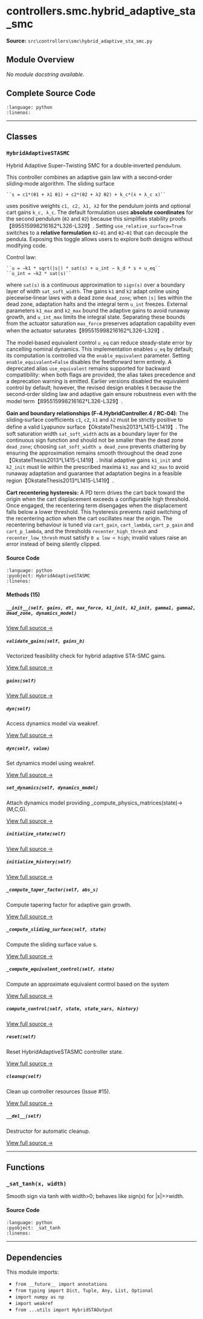 # controllers.smc.hybrid_adaptive_sta_smc

**Source:** `src\controllers\smc\hybrid_adaptive_sta_smc.py`

## Module Overview

*No module docstring available.*

## Complete Source Code

```{literalinclude} ../../../src/controllers/smc/hybrid_adaptive_sta_smc.py
:language: python
:linenos:
```

---

## Classes

### `HybridAdaptiveSTASMC`

Hybrid Adaptive Super–Twisting SMC for a double‑inverted pendulum.

This controller combines an adaptive gain law with a second‑order
sliding‑mode algorithm.  The sliding surface

    ``s = c1*(θ̇1 + λ1 θ1) + c2*(θ̇2 + λ2 θ2) + k_c*(ẋ + λ_c x)``

uses positive weights ``c1, c2, λ1, λ2`` for the pendulum joints and
optional cart gains ``k_c, λ_c``.  The default formulation uses **absolute
coordinates** for the second pendulum (``θ2`` and ``θ̇2``) because this
simplifies stability proofs【895515998216162†L326-L329】.  Setting
``use_relative_surface=True`` switches to a **relative formulation**
``θ2−θ1`` and ``θ̇2−θ̇1`` that can decouple the pendula.  Exposing this
toggle allows users to explore both designs without modifying code.

Control law:

    ``u = −k1 * sqrt(|s|) * sat(s) + u_int − k_d * s + u_eq``
    ``u̇_int = −k2 * sat(s)``

where ``sat(s)`` is a continuous approximation to ``sign(s)`` over a
boundary layer of width ``sat_soft_width``.  The gains ``k1`` and
``k2`` adapt online using piecewise‑linear laws with a dead zone
``dead_zone``; when ``|s|`` lies within the dead zone, adaptation halts
and the integral term ``u_int`` freezes.  External parameters
``k1_max`` and ``k2_max`` bound the adaptive gains to avoid runaway
growth, and ``u_int_max`` limits the integral state.  Separating these
bounds from the actuator saturation ``max_force`` preserves adaptation
capability even when the actuator saturates【895515998216162†L326-L329】.

The model‑based equivalent control ``u_eq`` can reduce steady‑state
error by cancelling nominal dynamics.  This implementation enables
``u_eq`` by default; its computation is controlled via the
``enable_equivalent`` parameter.  Setting ``enable_equivalent=False``
disables the feedforward term entirely.  A deprecated alias
``use_equivalent`` remains supported for backward compatibility: when
both flags are provided, the alias takes precedence and a
deprecation warning is emitted.  Earlier versions disabled the
equivalent control by default; however, the revised design enables it
because the second‑order sliding law and adaptive gain ensure
robustness even with the model term【895515998216162†L326-L329】.

**Gain and boundary relationships (F‑4.HybridController.4 / RC‑04)**:  The
sliding‑surface coefficients ``c1``, ``c2``, ``λ1`` and ``λ2`` must be strictly
positive to define a valid Lyapunov surface【OkstateThesis2013†L1415-L1419】.  The
soft saturation width ``sat_soft_width`` acts as a boundary layer for the
continuous sign function and should not be smaller than the dead zone
``dead_zone``; choosing ``sat_soft_width ≥ dead_zone`` prevents chattering by
ensuring the approximation remains smooth throughout the dead zone【OkstateThesis2013†L1415-L1419】.
Initial adaptive gains ``k1_init`` and ``k2_init`` must lie within the
prescribed maxima ``k1_max`` and ``k2_max`` to avoid runaway adaptation and
guarantee that adaptation begins in a feasible region【OkstateThesis2013†L1415-L1419】.

**Cart recentering hysteresis:**
A PD term drives the cart back toward the origin when the cart
displacement exceeds a configurable high threshold.  Once engaged, the
recentering term disengages when the displacement falls below a lower
threshold.  This hysteresis prevents rapid switching of the
recentering action when the cart oscillates near the origin.  The
recentering behaviour is tuned via ``cart_gain``, ``cart_lambda``,
``cart_p_gain`` and ``cart_p_lambda``, and the thresholds
``recenter_high_thresh`` and ``recenter_low_thresh`` must satisfy
``0 ≤ low < high``; invalid values raise an error instead of being
silently clipped.

#### Source Code

```{literalinclude} ../../../src/controllers/smc/hybrid_adaptive_sta_smc.py
:language: python
:pyobject: HybridAdaptiveSTASMC
:linenos:
```

#### Methods (15)

##### `__init__(self, gains, dt, max_force, k1_init, k2_init, gamma1, gamma2, dead_zone, dynamics_model)`

[View full source →](#method-hybridadaptivestasmc-__init__)

##### `validate_gains(self, gains_b)`

Vectorized feasibility check for hybrid adaptive STA-SMC gains.

[View full source →](#method-hybridadaptivestasmc-validate_gains)

##### `gains(self)`

[View full source →](#method-hybridadaptivestasmc-gains)

##### `dyn(self)`

Access dynamics model via weakref.

[View full source →](#method-hybridadaptivestasmc-dyn)

##### `dyn(self, value)`

Set dynamics model using weakref.

[View full source →](#method-hybridadaptivestasmc-dyn)

##### `set_dynamics(self, dynamics_model)`

Attach dynamics model providing _compute_physics_matrices(state)->(M,C,G).

[View full source →](#method-hybridadaptivestasmc-set_dynamics)

##### `initialize_state(self)`

[View full source →](#method-hybridadaptivestasmc-initialize_state)

##### `initialize_history(self)`

[View full source →](#method-hybridadaptivestasmc-initialize_history)

##### `_compute_taper_factor(self, abs_s)`

Compute tapering factor for adaptive gain growth.

[View full source →](#method-hybridadaptivestasmc-_compute_taper_factor)

##### `_compute_sliding_surface(self, state)`

Compute the sliding surface value s.

[View full source →](#method-hybridadaptivestasmc-_compute_sliding_surface)

##### `_compute_equivalent_control(self, state)`

Compute an approximate equivalent control based on the system

[View full source →](#method-hybridadaptivestasmc-_compute_equivalent_control)

##### `compute_control(self, state, state_vars, history)`

[View full source →](#method-hybridadaptivestasmc-compute_control)

##### `reset(self)`

Reset HybridAdaptiveSTASMC controller state.

[View full source →](#method-hybridadaptivestasmc-reset)

##### `cleanup(self)`

Clean up controller resources (Issue #15).

[View full source →](#method-hybridadaptivestasmc-cleanup)

##### `__del__(self)`

Destructor for automatic cleanup.

[View full source →](#method-hybridadaptivestasmc-__del__)

---

## Functions

### `_sat_tanh(x, width)`

Smooth sign via tanh with width>0; behaves like sign(x) for |x|>>width.

#### Source Code

```{literalinclude} ../../../src/controllers/smc/hybrid_adaptive_sta_smc.py
:language: python
:pyobject: _sat_tanh
:linenos:
```

---

## Dependencies

This module imports:

- `from __future__ import annotations`
- `from typing import Dict, Tuple, Any, List, Optional`
- `import numpy as np`
- `import weakref`
- `from ...utils import HybridSTAOutput`
